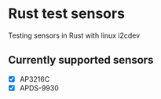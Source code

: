 # Rust test sensors

Testing sensors in Rust with linux i2cdev

## Currently supported sensors

- [x] AP3216C
- [x] APDS-9930
